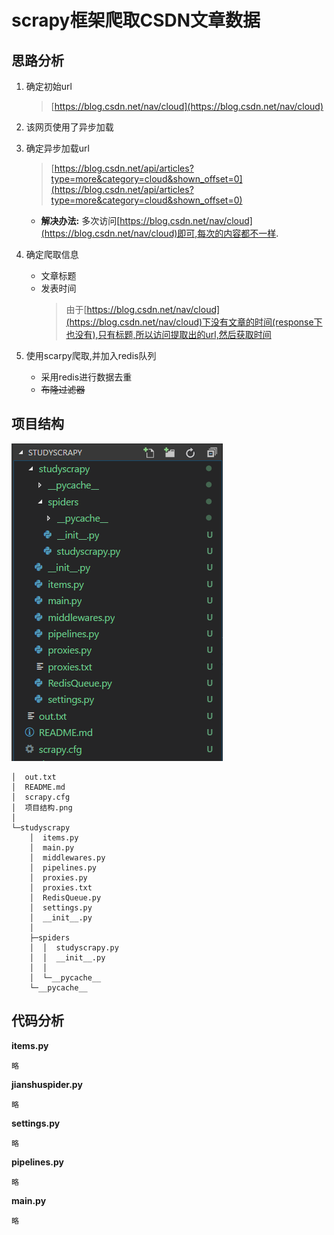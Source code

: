 
# scrapy框架爬取CSDN文章数据

## 思路分析

1. 确定初始url
    > [https://blog.csdn.net/nav/cloud](https://blog.csdn.net/nav/cloud)

2. 该网页使用了异步加载
3. 确定异步加载url
    > [https://blog.csdn.net/api/articles?type=more&category=cloud&shown_offset=0](https://blog.csdn.net/api/articles?type=more&category=cloud&shown_offset=0)
    - **解决办法:** 多次访问[https://blog.csdn.net/nav/cloud](https://blog.csdn.net/nav/cloud)即可,每次的内容都不一样.


4. 确定爬取信息
    - 文章标题
    - 发表时间
        > 由于[https://blog.csdn.net/nav/cloud](https://blog.csdn.net/nav/cloud)下没有文章的时间(response下也没有),只有标题,所以访问提取出的url,然后获取时间
5. 使用scarpy爬取,并加入redis队列
    - 采用redis进行数据去重
    - ~~布隆过滤器~~

## 项目结构

![项目结构截图](./项目结构.png)

```
│  out.txt
│  README.md
│  scrapy.cfg
│  项目结构.png
│
└─studyscrapy
    │  items.py
    │  main.py
    │  middlewares.py
    │  pipelines.py
    │  proxies.py
    │  proxies.txt
    │  RedisQueue.py
    │  settings.py
    │  __init__.py
    │
    ├─spiders
    │  │  studyscrapy.py
    │  │  __init__.py
    │  │
    │  └─__pycache__
    └─__pycache__
```

## 代码分析

**items.py**
```
略
```
**jianshuspider.py**
```
略
```
**settings.py**
```
略
```
**pipelines.py**
```
略
```
**main.py**
```
略
```

